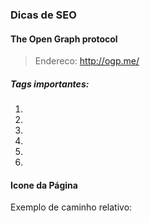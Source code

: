 ### Dicas de SEO

#### The Open Graph protocol
> Endereco: http://ogp.me/

##### Tags importantes:
1. <meta property='og:title' content='Título do site' />
2. <meta property='og:description' content='Um breve resumo da descrição do site' />
3. <meta property='og:url' content='http://url-do-site' />
4. <meta property='og:image' content='http://url-do-site/imagem.png'/>
5. <meta property='og:type' content='website' />
6. <meta property='og:site_name' content='Nome do site' />

#### Icone da Página
> <link rel="icon" href="caminho do icone">

Exemplo de caminho relativo:
> <link rel="stylesheet" href="css/megatrailers.css">
